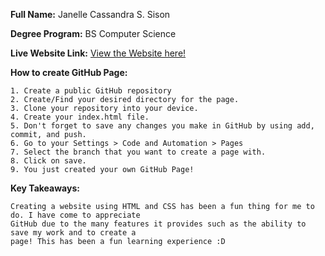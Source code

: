 **Full Name:** Janelle Cassandra S. Sison

**Degree Program:** BS Computer Science	

**Live Website Link:** <a href = "https://cmsc100-2s2425-u4l.github.io/exercise-02-jssison/">View the Website here!</a>

**How to create GitHub Page:**
```
1. Create a public GitHub repository
2. Create/Find your desired directory for the page.
3. Clone your repository into your device.
4. Create your index.html file.
5. Don't forget to save any changes you make in GitHub by using add, commit, and push.
6. Go to your Settings > Code and Automation > Pages
7. Select the branch that you want to create a page with.
8. Click on save.
9. You just created your own GitHub Page!
```
**Key Takeaways:**
```
Creating a website using HTML and CSS has been a fun thing for me to do. I have come to appreciate
GitHub due to the many features it provides such as the ability to save my work and to create a
page! This has been a fun learning experience :D
```
